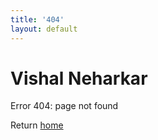 ```yaml
---
title: '404'
layout: default
---
```


# Vishal Neharkar

Error 404: page not found

Return [home](/)
